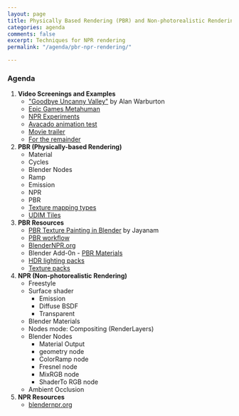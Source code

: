 ```yaml
---
layout: page
title: Physically Based Rendering (PBR) and Non-photorealistic Rendering (NPR)
categories: agenda
comments: false
excerpt: Techniques for NPR rendering
permalink: "/agenda/pbr-npr-rendering/"

---
```

### Agenda

1. **Video Screenings and Examples**
   * ["Goodbye Uncanny Valley"](https://vimeo.com/237568588) by Alan Warburton
   * [Epic Games Metahuman](https://www.youtube.com/watch?v=1tjkSpoa7V8)
   * [NPR Experiments](https://cgsociety.org/c/featured/yjge/npr-expreiments)
   * [Avacado animation test](https://vimeo.com/78060303)
   * [Movie trailer](https://vimeo.com/ondemand/ziegenortbytomaszpopakul/179433781)
   * [For the remainder](https://vimeo.com/36818561)
2. **PBR (Physically-based Rendering)**
   * Material
   * Cycles
   * Blender Nodes
   * Ramp
   * Emission
   * NPR
   * PBR
   * [Texture mapping types](http://wiki.polycount.com/wiki/Texture_types)
   * [UDIM Tiles](https://www.youtube.com/watch?v=LR3Y9R2wmdI)
3. **PBR Resources**
   * [PBR Texture Painting in Blender](https://www.youtube.com/watch?v=svzKoq3vew0) by Jayanam
   * [PBR workflow](https://www.youtube.com/watch?v=aH6XPsEmozk)
   * [BlenderNPR.org](http://blendernpr.org/)
   * Blender Add-0n - [PBR Materials](https://www.3d-wolf.com/products/materials.html)
   * [HDR lighting packs](https://hdrihaven.com/hdri/?c=skies&h=cannon)
   * [Texture packs](https://cc0textures.com/view?id=Rock030)
4. **NPR (Non-photorealistic Rendering)**
   * Freestyle
   * Surface shader
     * Emission
     * Diffuse BSDF
     * Transparent
   * Blender Materials
   * Nodes mode: Compositing (RenderLayers)
   * Blender Nodes
     * Material Output
     * geometry node
     * ColorRamp node
     * Fresnel node
     * MixRGB node
     * ShaderTo RGB node
   * Ambient Occlusion
5. **NPR Resources**
   * [blendernpr.org](http://blendernpr.org/)